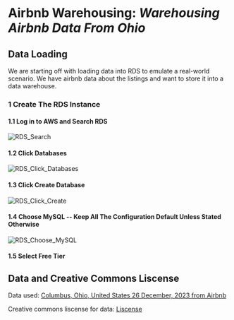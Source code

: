 # Airbnb Warehousing: _**Warehousing Airbnb Data From Ohio**_

## Data Loading

We are starting off with loading data into RDS to emulate a real-world scenario. We have airbnb data about the listings and want to store it into a data warehouse.

### 1 Create The RDS Instance

#### 1.1 Log in to AWS and Search RDS

![RDS_Search]

#### 1.2 Click Databases

![RDS_Click_Databases]

#### 1.3 Click Create Database

![RDS_Click_Create]

#### 1.4 Choose MySQL -- Keep All The Configuration Default Unless Stated Otherwise

![RDS_Choose_MySQL]

#### 1.5 Select Free Tier

## Data and Creative Commons Liscense

Data used: [Columbus, Ohio, United States 26 December, 2023 from Airbnb][data_link]

Creative commons liscense for data: [Liscense][creative_liscense]

<!-- Images  -->

[ RDS_Search ]: https://dqkl9myp5qci5.cloudfront.net/image_2024-05-12_151243986.png "Search AWS for RDS"
[ RDS_Click_Databases ]: https://dqkl9myp5qci5.cloudfront.net/RDS-Click-Databases.png "Click 'Databases' in RDS"
[ RDS_Click_Create ]: https://dqkl9myp5qci5.cloudfront.net/RDS-Click-Create.png "Click on 'Create' in the databases section of RDS"
[ RDS_Choose_MySQL ]: https://dqkl9myp5qci5.cloudfront.net/RDS-Choose-MySQL.png "On the database creation page, choose 'MySQL'"

<!-- Uber Data -->

[ data_link ]: http://insideairbnb.com/get-the-data/
[ creative_liscense ]: http://creativecommons.org/licenses/by/4.0/
